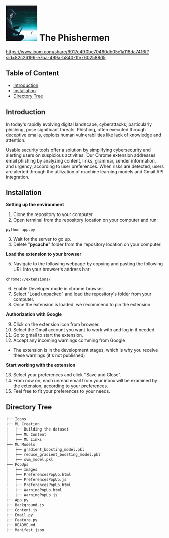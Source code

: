 
# <img src="Icons/ThePhishermen.png" width="100" height="113"> The Phishermen 

https://www.loom.com/share/6017c490be70460db05e1a118da7416f?sid=82c26196-e7ba-499a-b840-1fe7602588d5
## Table of Content
  * [Introduction](#introduction)
  * [Installation](#installation)
  * [Directory Tree](#directory-tree)

## Introduction
In today's rapidly evolving digital landscape, cyberattacks, particularly phishing, pose significant threats. Phishing, often executed through deceptive emails, exploits human vulnerabilities like lack of knowledge and attention.<br>

Usable security tools offer a solution by simplifying cybersecurity and alerting users on suspicious activities. Our Chrome extension addresses email phishing by analyzing content, links, grammar, sender information, and urgency, according to user preferences. When risks are detected, users are alerted through the utilization of machine learning models and Gmail API integration.  

## Installation
**Setting up the environment**
1. Clone the repository to your computer.<br>
2. Open terminal from the repository location on your computer and run: 
```
python app.py
```
3. Wait for the server to go up.<br>
4. Delete "__pycache__" folder from the repository location on your computer.<br>


**Load the extension to your browser**

5. Navigate to the following webpage by copying and pasting the following URL into your browser's address bar: 
```
chrome://extensions/
```
6. Enable Developer mode in chrome browser.<br>
7. Select "Load unpacked" and load the repository's folder from your computer.<br>
8. Once the extension is loaded, we recommend to pin the extension.

**Authorization with Google**

9. Click on the extension icon from browser. <br>
10. Select the Gmail account you want to work with and log in if needed.<br>
11. Go to gmail to start the extension.<br>
12. Accept any incoming warnings comming from Google<br>
-  The extension is in the development stages, which is why you receive these warnings (it's not published)

**Start working with the extension**

13. Select your preferences and click "Save and Close".<br>
14. From now on, each unread email from your inbox will be examined by the extension, according to your preferences.<br>
15. Feel free to fit your preferences to your needs.<br>

## Directory Tree
```
├── Icons
├── ML Creation
│   ├── Building the dataset
│   ├── ML Content
│   ├── ML Links
├── ML Models
│   ├── gradient_boosting_model.pkl
│   ├── reduce_gradient_boosting_model.pkl
│   ├── svm_model.pkl
├── PopUps
│   ├── Images
│   ├── PreferencesPopUp.html
│   ├── PreferencesPopUp.js
│   ├── PreferencesPopUp.html
│   ├── WarningPopUp.html
│   ├── WarningPopUp.js
├── App.py
├── Background.js
├── Content.js
├── Email.py
├── Feature.py
├── README.md
├── Manifest.json
```

